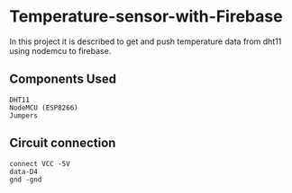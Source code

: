 # Temperature-sensor-with-Firebase
 In this project it is described to get and push temperature data from dht11 using nodemcu to firebase.
## Components Used
    DHT11
    NodeMCU (ESP8266)
    Jumpers
 ## Circuit connection
    connect VCC -5V
    data-D4
    gnd -gnd
    
 

